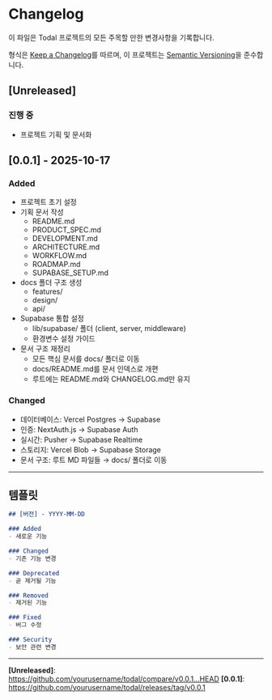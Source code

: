 # Changelog

이 파일은 Todal 프로젝트의 모든 주목할 만한 변경사항을 기록합니다.

형식은 [Keep a Changelog](https://keepachangelog.com/ko/1.0.0/)를 따르며,
이 프로젝트는 [Semantic Versioning](https://semver.org/lang/ko/)을 준수합니다.

## [Unreleased]

### 진행 중
- 프로젝트 기획 및 문서화

## [0.0.1] - 2025-10-17

### Added
- 프로젝트 초기 설정
- 기획 문서 작성
  - README.md
  - PRODUCT_SPEC.md
  - DEVELOPMENT.md
  - ARCHITECTURE.md
  - WORKFLOW.md
  - ROADMAP.md
  - SUPABASE_SETUP.md
- docs 폴더 구조 생성
  - features/
  - design/
  - api/
- Supabase 통합 설정
  - lib/supabase/ 폴더 (client, server, middleware)
  - 환경변수 설정 가이드
- 문서 구조 재정리
  - 모든 핵심 문서를 docs/ 폴더로 이동
  - docs/README.md를 문서 인덱스로 개편
  - 루트에는 README.md와 CHANGELOG.md만 유지

### Changed
- 데이터베이스: Vercel Postgres → Supabase
- 인증: NextAuth.js → Supabase Auth
- 실시간: Pusher → Supabase Realtime
- 스토리지: Vercel Blob → Supabase Storage
- 문서 구조: 루트 MD 파일들 → docs/ 폴더로 이동

---

## 템플릿

```markdown
## [버전] - YYYY-MM-DD

### Added
- 새로운 기능

### Changed
- 기존 기능 변경

### Deprecated
- 곧 제거될 기능

### Removed
- 제거된 기능

### Fixed
- 버그 수정

### Security
- 보안 관련 변경
```

---

**[Unreleased]**: https://github.com/yourusername/todal/compare/v0.0.1...HEAD
**[0.0.1]**: https://github.com/yourusername/todal/releases/tag/v0.0.1

